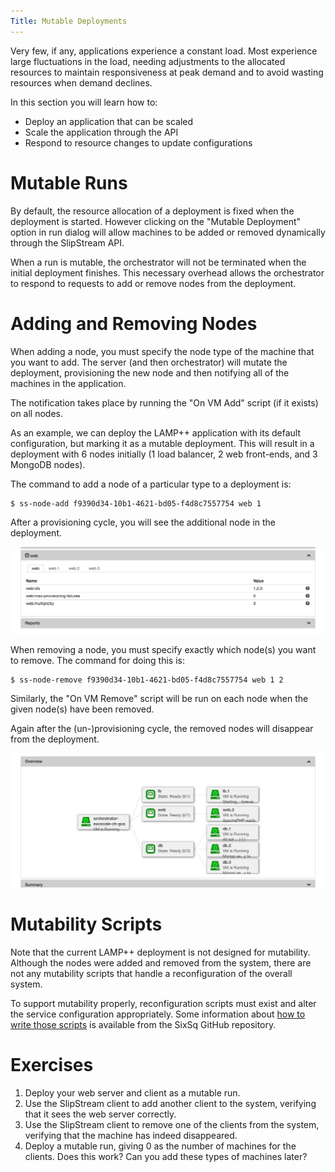 ```yaml
---
Title: Mutable Deployments
---
```


Very few, if any, applications experience a constant load.  Most
experience large fluctuations in the load, needing adjustments to the
allocated resources to maintain responsiveness at peak demand and to
avoid wasting resources when demand declines.

In this section you will learn how to:

  - Deploy an application that can be scaled
  - Scale the application through the API
  - Respond to resource changes to update configurations

# Mutable Runs

By default, the resource allocation of a deployment is fixed when the
deployment is started.  However clicking on the "Mutable Deployment"
option in run dialog will allow machines to be added or removed
dynamically through the SlipStream API.

When a run is mutable, the orchestrator will not be terminated when
the initial deployment finishes.  This necessary overhead allows the
orchestrator to respond to requests to add or remove nodes from the
deployment.

# Adding and Removing Nodes

When adding a node, you must specify the node type of the machine that
you want to add.  The server (and then orchestrator) will mutate the
deployment, provisioning the new node and then notifying all of the
machines in the application.

The notification takes place by running the "On VM Add" script (if it
exists) on all nodes.

As an example, we can deploy the LAMP++ application with its default
configuration, but marking it as a mutable deployment.  This will
result in a deployment with 6 nodes initially (1 load balancer, 2 web
front-ends, and 3 MongoDB nodes). 

The command to add a node of a particular type to a deployment is:

    $ ss-node-add f9390d34-10b1-4621-bd05-f4d8c7557754 web 1

After a provisioning cycle, you will see the additional node in the
deployment. 

![LAMP with 1 New Web Node](images/screenshot-lamp-scale-up.png)

When removing a node, you must specify exactly which node(s) you want
to remove.  The command for doing this is:

    $ ss-node-remove f9390d34-10b1-4621-bd05-f4d8c7557754 web 1 2

Similarly, the "On VM Remove" script will be run on each node when the
given node(s) have been removed.

Again after the (un-)provisioning cycle, the removed nodes will
disappear from the deployment. 

![LAMP with Web Nodes Removed](images/screenshot-lamp-scale-down.png)

# Mutability Scripts

Note that the current LAMP++ deployment is not designed for
mutability.  Although the nodes were added and removed from the
system, there are not any mutability scripts that handle a
reconfiguration of the overall system.

To support mutability properly, reconfiguration scripts must exist and
alter the service configuration appropriately.  Some information about
[how to write those scripts][mutability-scripts] is available from the
SixSq GitHub repository.

# Exercises

  1. Deploy your web server and client as a mutable run.
  2. Use the SlipStream client to add another client to the system,
     verifying that it sees the web server correctly. 
  3. Use the SlipStream client to remove one of the clients from the
     system, verifying that the machine has indeed disappeared.
  4. Deploy a mutable run, giving 0 as the number of machines for the
     clients.  Does this work?  Can you add these types of machines
     later? 


[mutability-scripts]: https://github.com/slipstream/SlipStreamClient/tree/master/client
